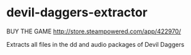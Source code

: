 # devil-daggers-extractor
BUY THE GAME http://store.steampowered.com/app/422970/

Extracts all files in the dd and audio packages of Devil Daggers
